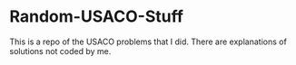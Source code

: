 # Random-USACO-Stuff

This is a repo of the USACO problems that I did. There are explanations of solutions not coded by me.
